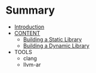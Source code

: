 # Summary

* [Introduction](README.md)
* [CONTENT](chapter1.md)
   * [Building a Static Library](building_a_static_library.md)
   * [Building a Dynamic Library](building_a_dynamic_library.md)
* TOOLS
   * clang
   * llvm-ar

